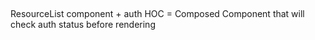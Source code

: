 ##
  ResourceList component + auth HOC = Composed Component that will check auth status before rendering
  